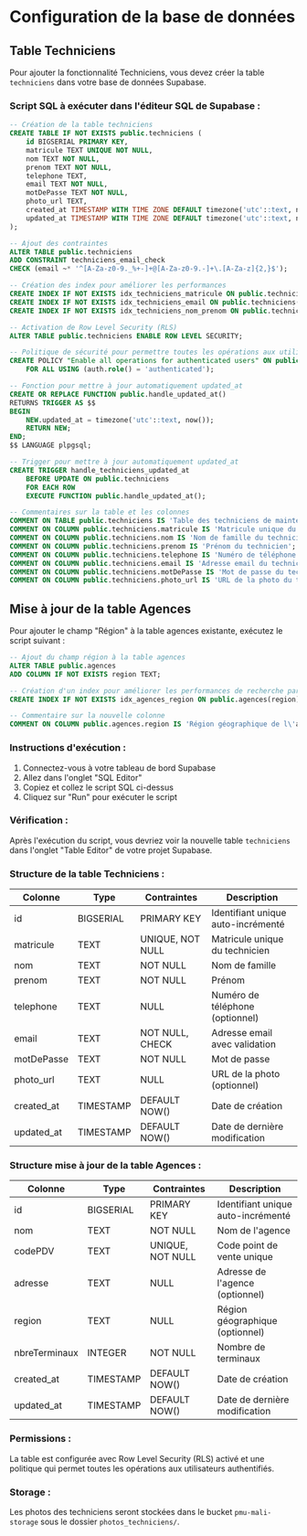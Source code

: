 # Configuration de la base de données

## Table Techniciens

Pour ajouter la fonctionnalité Techniciens, vous devez créer la table `techniciens` dans votre base de données Supabase.

### Script SQL à exécuter dans l'éditeur SQL de Supabase :

```sql
-- Création de la table techniciens
CREATE TABLE IF NOT EXISTS public.techniciens (
    id BIGSERIAL PRIMARY KEY,
    matricule TEXT UNIQUE NOT NULL,
    nom TEXT NOT NULL,
    prenom TEXT NOT NULL,
    telephone TEXT,
    email TEXT NOT NULL,
    motDePasse TEXT NOT NULL,
    photo_url TEXT,
    created_at TIMESTAMP WITH TIME ZONE DEFAULT timezone('utc'::text, now()) NOT NULL,
    updated_at TIMESTAMP WITH TIME ZONE DEFAULT timezone('utc'::text, now()) NOT NULL
);

-- Ajout des contraintes
ALTER TABLE public.techniciens 
ADD CONSTRAINT techniciens_email_check 
CHECK (email ~* '^[A-Za-z0-9._%+-]+@[A-Za-z0-9.-]+\.[A-Za-z]{2,}$');

-- Création des index pour améliorer les performances
CREATE INDEX IF NOT EXISTS idx_techniciens_matricule ON public.techniciens(matricule);
CREATE INDEX IF NOT EXISTS idx_techniciens_email ON public.techniciens(email);
CREATE INDEX IF NOT EXISTS idx_techniciens_nom_prenom ON public.techniciens(nom, prenom);

-- Activation de Row Level Security (RLS)
ALTER TABLE public.techniciens ENABLE ROW LEVEL SECURITY;

-- Politique de sécurité pour permettre toutes les opérations aux utilisateurs authentifiés
CREATE POLICY "Enable all operations for authenticated users" ON public.techniciens
    FOR ALL USING (auth.role() = 'authenticated');

-- Fonction pour mettre à jour automatiquement updated_at
CREATE OR REPLACE FUNCTION public.handle_updated_at()
RETURNS TRIGGER AS $$
BEGIN
    NEW.updated_at = timezone('utc'::text, now());
    RETURN NEW;
END;
$$ LANGUAGE plpgsql;

-- Trigger pour mettre à jour automatiquement updated_at
CREATE TRIGGER handle_techniciens_updated_at
    BEFORE UPDATE ON public.techniciens
    FOR EACH ROW
    EXECUTE FUNCTION public.handle_updated_at();

-- Commentaires sur la table et les colonnes
COMMENT ON TABLE public.techniciens IS 'Table des techniciens de maintenance';
COMMENT ON COLUMN public.techniciens.matricule IS 'Matricule unique du technicien';
COMMENT ON COLUMN public.techniciens.nom IS 'Nom de famille du technicien';
COMMENT ON COLUMN public.techniciens.prenom IS 'Prénom du technicien';
COMMENT ON COLUMN public.techniciens.telephone IS 'Numéro de téléphone du technicien';
COMMENT ON COLUMN public.techniciens.email IS 'Adresse email du technicien';
COMMENT ON COLUMN public.techniciens.motDePasse IS 'Mot de passe du technicien';
COMMENT ON COLUMN public.techniciens.photo_url IS 'URL de la photo du technicien stockée dans Supabase Storage';
```

## Mise à jour de la table Agences

Pour ajouter le champ "Région" à la table agences existante, exécutez le script suivant :

```sql
-- Ajout du champ région à la table agences
ALTER TABLE public.agences 
ADD COLUMN IF NOT EXISTS region TEXT;

-- Création d'un index pour améliorer les performances de recherche par région
CREATE INDEX IF NOT EXISTS idx_agences_region ON public.agences(region);

-- Commentaire sur la nouvelle colonne
COMMENT ON COLUMN public.agences.region IS 'Région géographique de l\'agence';
```

### Instructions d'exécution :

1. Connectez-vous à votre tableau de bord Supabase
2. Allez dans l'onglet "SQL Editor"
3. Copiez et collez le script SQL ci-dessus
4. Cliquez sur "Run" pour exécuter le script

### Vérification :

Après l'exécution du script, vous devriez voir la nouvelle table `techniciens` dans l'onglet "Table Editor" de votre projet Supabase.

### Structure de la table Techniciens :

| Colonne | Type | Contraintes | Description |
|---------|------|-------------|-------------|
| id | BIGSERIAL | PRIMARY KEY | Identifiant unique auto-incrémenté |
| matricule | TEXT | UNIQUE, NOT NULL | Matricule unique du technicien |
| nom | TEXT | NOT NULL | Nom de famille |
| prenom | TEXT | NOT NULL | Prénom |
| telephone | TEXT | NULL | Numéro de téléphone (optionnel) |
| email | TEXT | NOT NULL, CHECK | Adresse email avec validation |
| motDePasse | TEXT | NOT NULL | Mot de passe |
| photo_url | TEXT | NULL | URL de la photo (optionnel) |
| created_at | TIMESTAMP | DEFAULT NOW() | Date de création |
| updated_at | TIMESTAMP | DEFAULT NOW() | Date de dernière modification |

### Structure mise à jour de la table Agences :

| Colonne | Type | Contraintes | Description |
|---------|------|-------------|-------------|
| id | BIGSERIAL | PRIMARY KEY | Identifiant unique auto-incrémenté |
| nom | TEXT | NOT NULL | Nom de l'agence |
| codePDV | TEXT | UNIQUE, NOT NULL | Code point de vente unique |
| adresse | TEXT | NULL | Adresse de l'agence (optionnel) |
| region | TEXT | NULL | Région géographique (optionnel) |
| nbreTerminaux | INTEGER | NOT NULL | Nombre de terminaux |
| created_at | TIMESTAMP | DEFAULT NOW() | Date de création |
| updated_at | TIMESTAMP | DEFAULT NOW() | Date de dernière modification |

### Permissions :

La table est configurée avec Row Level Security (RLS) activé et une politique qui permet toutes les opérations aux utilisateurs authentifiés.

### Storage :

Les photos des techniciens seront stockées dans le bucket `pmu-mali-storage` sous le dossier `photos_techniciens/`. 